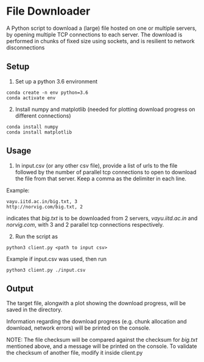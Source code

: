 # File Downloader

A Python script to download a (large) file hosted on one or multiple servers, by opening multiple TCP connections to each server. The download is performed in chunks of fixed size using sockets, and is resilient to network disconnections

## Setup

1. Set up a python 3.6 environment
```
conda create -n env python=3.6
conda activate env
```

2. Install numpy and matplotlib (needed for plotting download progress on different connections)
```
conda install numpy 
conda install matplotlib
```

## Usage

1. In input.csv (or any other csv file), provide a list of urls to the file followed by the number of parallel tcp connections to open to download the file from that server. Keep a comma as the delimiter in each line. 

Example:
```
vayu.iitd.ac.in/big.txt, 3
http://norvig.com/big.txt, 2
```
indicates that *big.txt* is to be downloaded from 2 servers, *vayu.iitd.ac.in* and *norvig.com*, with 3 and 2 parallel tcp connections respectively.

2. Run the script as 
```
python3 client.py <path to input csv>
```

Example if input.csv was used, then run
```
python3 client.py ./input.csv
```

## Output

The target file, alongwith a plot showing the download progress, will be saved in the directory. 

Information regarding the download progress (e.g. chunk allocation and download, network errors) will be printed on the console.

NOTE: The file checksum will be compared against the checksum for *big.txt* mentioned above, and a message will be printed on the console. To validate the checksum of another file, modify it inside client.py 
